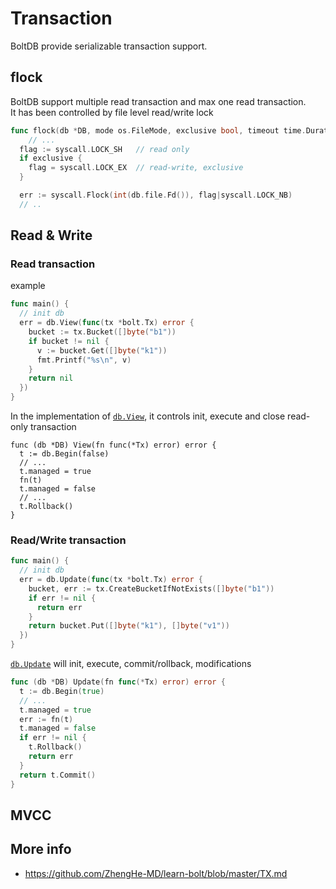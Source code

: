 # Transaction

BoltDB provide serializable transaction support.

## flock
BoltDB support multiple read transaction and max one read transaction.  
It has been controlled by file level read/write lock

```go
func flock(db *DB, mode os.FileMode, exclusive bool, timeout time.Duration) error {
	// ...
  flag := syscall.LOCK_SH   // read only
  if exclusive {
    flag = syscall.LOCK_EX  // read-write, exclusive
  }

  err := syscall.Flock(int(db.file.Fd()), flag|syscall.LOCK_NB)
  // ..
```

## Read & Write

### Read transaction

example
```go
func main() {
  // init db
  err = db.View(func(tx *bolt.Tx) error {
    bucket := tx.Bucket([]byte("b1"))
    if bucket != nil {
      v := bucket.Get([]byte("k1"))
      fmt.Printf("%s\n", v)
    }
    return nil
  })
}
```
In the implementation of [`db.View`](https://github.com/boltdb/bolt/blob/fd01fc79c553a8e99d512a07e8e0c63d4a3ccfc5/db.go#L612), it controls init, execute and close read-only transaction

```golang
func (db *DB) View(fn func(*Tx) error) error {
  t := db.Begin(false)
  // ...
  t.managed = true
  fn(t)
  t.managed = false
  // ...
  t.Rollback()
}
```

### Read/Write transaction
```go
func main() {
  // init db
  err = db.Update(func(tx *bolt.Tx) error {
    bucket, err := tx.CreateBucketIfNotExists([]byte("b1"))
    if err != nil {
      return err
    }
    return bucket.Put([]byte("k1"), []byte("v1"))
  })
}
```

[`db.Update`](https://github.com/boltdb/bolt/blob/fd01fc79c553a8e99d512a07e8e0c63d4a3ccfc5/db.go#L581) will init, execute, commit/rollback, modifications
```go
func (db *DB) Update(fn func(*Tx) error) error {
  t := db.Begin(true)
  // ...
  t.managed = true
  err := fn(t)
  t.managed = false
  if err != nil {
    t.Rollback()
    return err
  }
  return t.Commit()
}
```


## MVCC


## More info
- https://github.com/ZhengHe-MD/learn-bolt/blob/master/TX.md